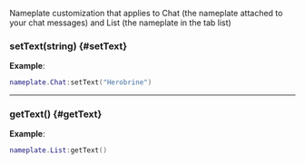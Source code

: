 Nameplate customization that applies to Chat (the nameplate attached to your chat messages) and List (the nameplate in the tab list)

### setText(string) \{#setText}

**Example**:

```lua
nameplate.Chat:setText("Herobrine")
```

---

### getText() \{#getText}

**Example**:

```lua
nameplate.List:getText()
```
